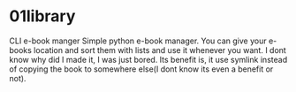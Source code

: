 # 01library
CLI e-book manger 
Simple python e-book manager. You can give your e-books location and sort them with lists and use it whenever you want.
I dont know why did I made it, I was just bored.
Its benefit is, it use symlink instead of copying the book to somewhere else(I dont know its even a benefit or not).
